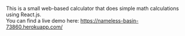 This is a small web-based calculator that does simple math calculations using React.js.  
You can find a live demo here:  https://nameless-basin-73860.herokuapp.com/
